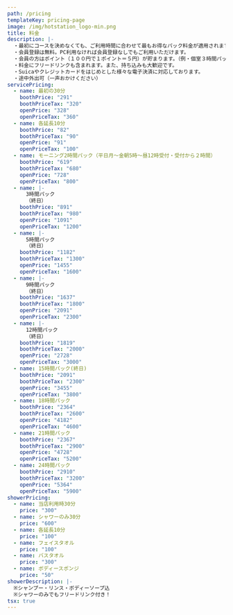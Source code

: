 ```yaml
---
path: /pricing
templateKey: pricing-page
image: /img/hotstation_logo-min.png
title: 料金
description: |-
  ・最初にコースを決めなくても、ご利用時間に合わせて最もお得なパック料金が適用されます！！
  ・会員登録は無料。PC利用なければ会員登録なしでもご利用いただけます。
  ・会員の方はポイント（１００円で１ポイント＝５円）が貯まります。（例・個室３時間パックで５５円分！スゴイ！）
  ・料金にフリードリンクも含まれます。また、持ち込みも大歓迎です。
  ・Suicaやクレジットカードをはじめとした様々な電子決済に対応しております。
  ・途中外出可（一声おかけください）
servicePricing:
  - name: 最初の30分
    boothPrice: "291"
    boothPriceTax: "320"
    openPrice: "328"
    openPriceTax: "360"
  - name: 各延長10分
    boothPrice: "82"
    boothPriceTax: "90"
    openPrice: "91"
    openPriceTax: "100"
  - name: モーニング2時間パック（平日月～金朝5時～昼12時受付・受付から２時間）
    boothPrice: "619"
    boothPriceTax: "680"
    openPrice: "728"
    openPriceTax: "800"
  - name: |-
      3時間パック
      （終日）
    boothPrice: "891"
    boothPriceTax: "980"
    openPrice: "1091"
    openPriceTax: "1200"
  - name: |-
      5時間パック
      （終日）
    boothPrice: "1182"
    boothPriceTax: "1300"
    openPrice: "1455"
    openPriceTax: "1600"
  - name: |-
      9時間パック
      （終日）
    boothPrice: "1637"
    boothPriceTax: "1800"
    openPrice: "2091"
    openPriceTax: "2300"
  - name: |-
      12時間パック
      （終日）
    boothPrice: "1819"
    boothPriceTax: "2000"
    openPrice: "2728"
    openPriceTax: "3000"
  - name: 15時間パック(終日)
    boothPrice: "2091"
    boothPriceTax: "2300"
    openPrice: "3455"
    openPriceTax: "3800"
  - name: 18時間パック
    boothPrice: "2364"
    boothPriceTax: "2600"
    openPrice: "4182"
    openPriceTax: "4600"
  - name: 21時間パック
    boothPrice: "2367"
    boothPriceTax: "2900"
    openPrice: "4728"
    openPriceTax: "5200"
  - name: 24時間パック
    boothPrice: "2910"
    boothPriceTax: "3200"
    openPrice: "5364"
    openPriceTax: "5900"
showerPricing:
  - name: 当店利用時30分
    price: "300"
  - name: シャワーのみ30分
    price: "600"
  - name: 各延長10分
    price: "100"
  - name: フェイスタオル
    price: "100"
  - name: バスタオル
    price: "300"
  - name: ボディースポンジ
    price: "50"
showerDescription: |-
  ※シャンプー・リンス・ボディーソープ込
  ※シャワーのみでもフリードリンク付き！
tsx: true
---
```

